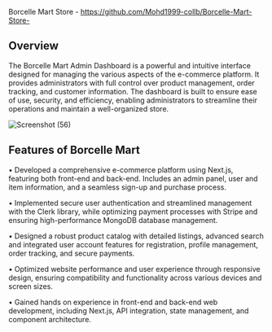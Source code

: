
Borcelle Mart Store - https://github.com/Mohd1999-collb/Borcelle-Mart-Store-
##

## Overview
The Borcelle Mart Admin Dashboard is a powerful and intuitive interface designed for managing the various aspects of the e-commerce platform. It provides administrators with full control over product management, order tracking, and customer information. The dashboard is built to ensure ease of use, security, and efficiency, enabling administrators to streamline their operations and maintain a well-organized store.

![Screenshot (56)](https://github.com/user-attachments/assets/30fcc9c5-ac68-4065-9e2f-f3bd53580aa7)

## Features of Borcelle Mart

• Developed a comprehensive e-commerce platform using Next.js,
featuring both front-end and back-end. Includes an admin panel, user
and item information, and a seamless sign-up and purchase process.

• Implemented secure user authentication and streamlined
management with the Clerk library, while optimizing payment
processes with Stripe and ensuring high-performance MongoDB
database management.

• Designed a robust product catalog with detailed listings, advanced
search and integrated user account features for registration, profile
management, order tracking, and secure payments.

• Optimized website performance and user experience through
responsive design, ensuring compatibility and functionality across
various devices and screen sizes.

• Gained hands on experience in front-end and back-end web
development, including Next.js, API integration, state management,
and component architecture.

##
